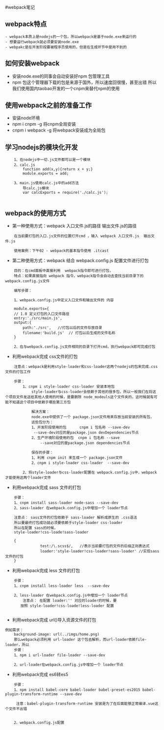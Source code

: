 #webpack笔记
## webpack特点
    - webpack本质上是nodejs的一个包，所以webpack是基于node.exe来运行的
    - 想要运行webpack就必须要安装node.exe
    - webpakc是在开发阶段要被程序员使用的，但是在生成环节中是用不到的

## 如何安装webpack 
- 安装node.exe的同事会自动安装好npm 包管理工具
- npm 包这个管理器下载的包是来源于国外，所以速度回很慢，甚至出错
所以我们使用国内taobao开发的一个cnpm来替代npm的使用

## 使用webpack之前的准备工作
- 安装node环境
- npm i cnpm -g 将cnpm全局安装
- cnpm i webpack -g 将webpack安装成为全局包


## 学习nodejs的模块化开发
```
    1、在nodejs中一切.js文件都可以是一个模块
    2、calc.js
        function add(x,y){return x + y;}
        module.exports = add;

    3、main.js使用calc.js中的add方法
        导calc.js模块
        var calcExports = require('./calc.js');
    
```

## webpack的使用方式 
- 第一种使用方式：webpack 入口文件.js的路径  输出文件.js的路径

```
    在当前要打包的入口.js文件的位置打开cmd ，输入 webpack 入口文件.js  输出文件.js 

    使用案例：下午02 - webpack的基本指令使用 .itcast

```

- 第二种使用方式：webpack 结合 webpack.config.js 配置文件进行打包

```
    目的：在cmd面板中直接利用  webpack指令即可进行打包，
    特点：如果直接指向 webpack 指令，webpack指令会自动去查找当前目录下的webpack.config.js文件
    
    编写步骤：

    1、webpack.config.js中定义入口文件和输出文件的 内容

    module.exports={
    // 1.0 定义打包的入口文件路径
    entry:'./src/main.js',
    output:{
        path:'./src',   //打包以后的文件存放目录
        filename:'build.js'  // 打包以后生成的文件名称
    } 

    2、在与webpack.config.js文件相同的目录下打开cmd，执行webpack即可完成打包

```

- 利用webpack完成 css文件的打包
```
    注意点：webpack是利用style-loader和css-loader这两个nodejs的包来完成.css文件的打包工作

    步骤：
        1、cnpm i style-loader css-loader 安装本地包
            style-loader与css-loader会依赖于其他的很多包，所以一般我们在将这个项目文件发送给其他人使用的时候，是要删除 node_modeuls这个文件夹的，这时候就有可能不知道这个项目中依赖于哪些第三方包

            解决方案：
            node.exe中提供了一个 package.json文件用来存放当前安装的所有包，
            这些包分为：
            1、开发阶段使用的包      cnpm i 包名称 --save-dev
             --save-dev对应的是package.json devDependencies节点
            2、生产环境阶段使用的包  cnpm i 包名称 --save
                --save对应的是package.json dependencies节点

            保存的步骤：
            1、利用 cnpm init 来生成一个 package.json文件
            2、cnpm i style-loader css-loader  --save-dev

        2、将style-loader与css-loader配置在 webpack.config.js中，webpack才能使用这两个loader文件

```

- 利用webpack完成 sass 文件的打包

```
    步骤：
    1、cnpm install sass-loader node-sass --save-dev
    2、sass-loader 在webpack.config.js中增加一个 loader节点

    注意点： sass文件的打包依赖于 sass-loader 解析成原生的 .css语法
    所以要最终打包成功就必须要依赖于style-loader css-loader 
    所以在配置 sass的时候，
    style-loader!css-loade!sass-loader

    {
                test:/\.scss$/,   //表示当前要打包的文件的后缀正则表达式
                loader:'style-loader!css-loader!sass-loader' //实现sass文件的打包
    }

```

- 利用webpack完成 less 文件的打包

```
    步骤：
    1、cnpm install less-loader less  --save-dev

    2、less-loader 在webpack.config.js中增加一个 loader节点
        注意点： 在配置 loader:'' 对应的loader的时候，要
       按照 style-loader!css-loade!less-loader 配置
    
```

- 利用webpack完成 url()导入资源文件的打包

```
例如需求：
    background-image: url(../imgs/home.png)
    那么webpack必须利用 url-loader 这个包去解析，而url-loader依赖file-loader，所以
    步骤：
    1、npm i url-loader file-loader --save-dev

    2、url-loader在webpack.config.js中增加一个 loader节点

```

- 利用webpack完成 es6转es5

```
    步骤：
    1、npm install babel-core babel-loader babel-preset-es2015 babel-plugin-transform-runtime --save-dev

     注意：babel-plugin-transform-runtime 安装是为了在后面能够正常编译.vue这个文件不出错


    2、webpack.config.js配置

```
